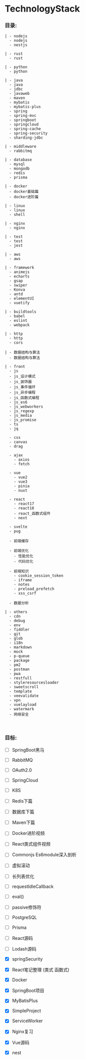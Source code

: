 # TechnologyStack

### 目录:

    | - nodejs
      - nodejs
      - nestjs

    | - rust
      - rust
    
    | - python
      - python

    | - java
      - java
      - jdbc
      - javaweb
      - maven
      - mybatis
      - mybatis-plus
      - spring
      - spring-mvc
      - springboot
      - springcloud
      - spring-cache
      - spring-security
      - sharding-jdbc
      
    | - middleware
      - rabbitmq

    | - database
      - mysql
      - mongodb
      - redis
      - prisma

    | - docker
      - docker基础篇
      - docker进阶篇

    | - linux
      - linux
      - shell
    
    | - nginx
      - nginx

    | - test
      - test
      - jest

    | - aws
      - aws

    | - framework
      - animejs
      - echarts
      - gsap
      - swiper
      - Konva
      - antd
      - elementUI
      - vuetify

    | - buildtools
      - babel
      - eslint
      - webpack

    | - http
      - http
      - cors

    | - 数据结构与算法
      - 数据结构与算法

    | - front
      - js
      - js_设计模式
      - js_装饰器
      - js_事件循环
      - js_异步编程
      - js_函数式编程
      - js_es6
      - js_webworkers
      - js_regexp
      - js_media
      - js_promise
      - ts
      - jq

      - css
      - canvas
      - drag

      - ajax
        - axios
        - fetch

      - vue
        - vue2
        - vue3
        - pinia
        - nuxt

      - react
        - react17
        - react18
        - react_函数式组件
        - next

      - svelte
      - pug

      - 前端缓存

      - 前端优化
        - 性能优化
        - 代码优化

      - 前端知识
        - cookie_session_token
        - iframe
        - notes
        - preload_prefetch
        - xss_csrf

      - 数据分析

    | - others
      - cdn
      - debug
      - env
      - fiddler
      - git
      - glob
      - i18n
      - markdown
      - mock
      - p-queue
      - package
      - pm2
      - postman
      - pwa
      - restfull
      - styleresourcesloader
      - sweetscroll
      - template
      - veevalidate
      - vpn
      - vuelayload
      - watermark
      - 网络安全


<br>

### 目标:
- [ ] SpringBoot黑马
- [ ] RabbitMQ
- [ ] OAuth2.0
- [ ] SpringCloud
- [ ] K8S

- [ ] Redis下篇
- [ ] 数据库下篇
- [ ] Maven下篇
- [ ] Docker进阶视频
- [ ] React类式组件视频
- [ ] Commonjs Es6module深入剖析

- [ ] 虚拟滚动
- [ ] 长列表优化
- [ ] requestIdleCallback
- [ ] eval()
- [ ] passive修饰符
- [ ] PostgreSQL
- [ ] Prisma
- [ ] React源码 
- [ ] Lodash源码

- [x] springSecurity
- [x] React笔记整理 (类式 函数式)
- [x] Docker
- [x] SpringBoot项目
- [x] MyBatisPlus
- [x] SimpleProject
- [x] ServiceWorker
- [x] Nginx复习
- [x] Vue源码
- [x] nest